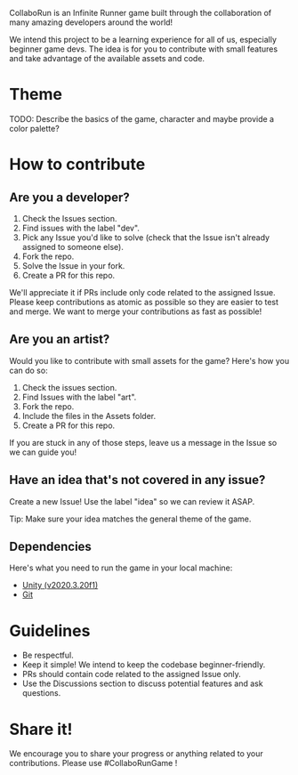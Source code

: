 CollaboRun is an Infinite Runner game built through the collaboration of many amazing developers around the world!

We intend this project to be a learning experience for all of us, especially beginner game devs. The idea is for you to contribute with small features and take advantage of the available assets and code.

# Theme

TODO: Describe the basics of the game, character and maybe provide a color palette?

# How to contribute

## Are you a developer?

1. Check the Issues section.
2. Find issues with the label "dev".
3. Pick any Issue you'd like to solve (check that the Issue isn't already assigned to someone else).
4. Fork the repo.
5. Solve the Issue in your fork.
6. Create a PR for this repo.

We'll appreciate it if PRs include only code related to the assigned Issue. Please keep contributions as atomic as possible so they are easier to test and merge. We want to merge your contributions as fast as possible!

## Are you an artist?

Would you like to contribute with small assets for the game? Here's how you can do so:

1. Check the issues section.
2. Find Issues with the label "art".
3. Fork the repo.
4. Include the files in the Assets folder.
5. Create a PR for this repo.

If you are stuck in any of those steps, leave us a message in the Issue so we can guide you!

## Have an idea that's not covered in any issue?

Create a new Issue! Use the label "idea" so we can review it ASAP.

Tip: Make sure your idea matches the general theme of the game.

## Dependencies
Here's what you need to run the game in your local machine:
- [Unity (v2020.3.20f1)](https://unity.com/download)
- [Git](https://git-scm.com/downloads)


# Guidelines

- Be respectful.
- Keep it simple! We intend to keep the codebase beginner-friendly.
- PRs should contain code related to the assigned Issue only.
- Use the Discussions section to discuss potential features and ask questions.

# Share it!

We encourage you to share your progress or anything related to your contributions. Please use #CollaboRunGame !
